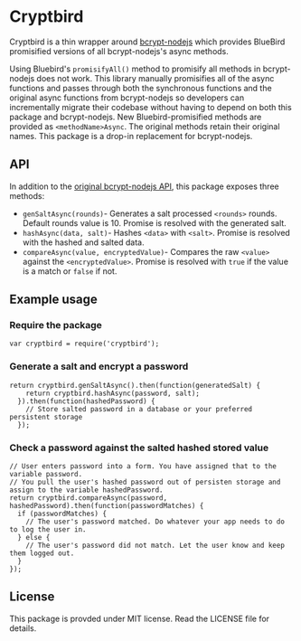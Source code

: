 # Cryptbird

Cryptbird is a thin wrapper around [bcrypt-nodejs](https://github.com/shaneGirish/bcrypt-nodejs) which provides BlueBird promisified versions of all bcrypt-nodejs's async methods.

Using Bluebird's `promisifyAll()` method to promisify all methods in bcrypt-nodejs does not work. This library manually promisifies all of the async functions and passes through both the synchronous functions and the original async functions from bcrypt-nodejs so developers can incrementally migrate their codebase without having to depend on both this package and bcrypt-nodejs. New Bluebird-promisified methods are provided as `<methodName>Async`. The original methods retain their original names. This package is a drop-in replacement for bcrypt-nodejs.

## API

In addition to the [original bcrypt-nodejs API](https://github.com/shaneGirish/bcrypt-nodejs#api), this package exposes three methods:

* `genSaltAsync(rounds)`- Generates a salt processed `<rounds>` rounds. Default rounds value is 10. Promise is resolved with the generated salt.
* `hashAsync(data, salt)`- Hashes `<data>` with `<salt>`. Promise is resolved with the hashed and salted data.
* `compareAsync(value, encryptedValue)`- Compares the raw `<value>` against the `<encryptedValue>`. Promise is resolved with `true` if the value is a match or `false` if not.


## Example usage

### Require the package

```
var cryptbird = require('cryptbird');
```

### Generate a salt and encrypt a password

```
return cryptbird.genSaltAsync().then(function(generatedSalt) {
    return cryptbird.hashAsync(password, salt);
  }).then(function(hashedPassword) {
    // Store salted password in a database or your preferred persistent storage
  });
```

### Check a password against the salted hashed stored value

```
// User enters password into a form. You have assigned that to the variable password.
// You pull the user's hashed password out of persisten storage and assign to the variable hashedPassword.
return cryptbird.compareAsync(password, hashedPassword).then(function(passwordMatches) {
  if (passwordMatches) {
    // The user's password matched. Do whatever your app needs to do to log the user in.
  } else {
    // The user's password did not match. Let the user know and keep them logged out.
  }
});
```

## License

This package is provded under MIT license. Read the LICENSE file for details.
